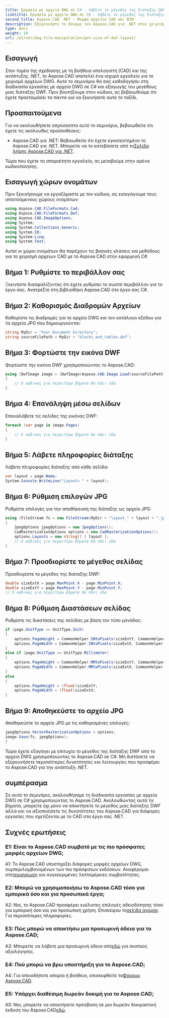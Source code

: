 ```yaml
---
title: Εργασία με αρχεία DWG σε C# - Λάβετε το μέγεθος της διάταξης DWF
linktitle: Εργασία με αρχεία DWG σε C# - Λάβετε το μέγεθος της διάταξης DWF
second_title: Aspose.CAD .NET - Μορφή αρχείου CAD και BIM
description: Εξερευνήστε τη δύναμη του Aspose.CAD για .NET στον χειρισμό αρχείων DWG. Μάθετε να εξάγετε μεγέθη διάταξης DWF χωρίς κόπο χρησιμοποιώντας C#.
type: docs
weight: 10
url: /el/net/dwg-file-manipulation/get-size-of-dwf-layout/
---
```

## Εισαγωγή

Στον τομέα της σχεδίασης με τη βοήθεια υπολογιστή (CAD) και της ανάπτυξης .NET, το Aspose.CAD αποτελεί ένα ισχυρό εργαλείο για το χειρισμό αρχείων DWG. Αυτό το σεμινάριο θα σας καθοδηγήσει στη διαδικασία εργασίας με αρχεία DWG σε C# και εξαγωγής του μεγέθους μιας διάταξης DWF. Πριν βουτήξουμε στον κώδικα, ας βεβαιωθούμε ότι έχετε προετοιμάσει τα πάντα για να ξεκινήσετε αυτό το ταξίδι.

## Προαπαιτούμενα

Για να ακολουθήσετε απρόσκοπτα αυτό το σεμινάριο, βεβαιωθείτε ότι έχετε τις ακόλουθες προϋποθέσεις:

-  Aspose.CAD για .NET: Βεβαιωθείτε ότι έχετε εγκατεστημένο το Aspose.CAD για .NET. Μπορείτε να το κατεβάσετε από το[Σελίδα λήψης Aspose.CAD για .NET](https://releases.aspose.com/cad/net/).

Τώρα που έχετε τα απαραίτητα εργαλεία, ας μεταβούμε στην αρένα κωδικοποίησης.

## Εισαγωγή χώρων ονομάτων

Πριν ξεκινήσουμε να εργαζόμαστε με τον κώδικα, ας εισαγάγουμε τους απαιτούμενους χώρους ονομάτων:

```csharp
using Aspose.CAD.FileFormats.Cad;
using Aspose.CAD.FileFormats.Dwf;
using Aspose.CAD.ImageOptions;
using System;
using System.Collections.Generic;
using System.IO;
using System.Linq;
using System.Text;
```

Αυτοί οι χώροι ονομάτων θα παρέχουν τις βασικές κλάσεις και μεθόδους για το χειρισμό αρχείων CAD με το Aspose.CAD στην εφαρμογή C#.

## Βήμα 1: Ρυθμίστε το περιβάλλον σας

Ξεκινήστε διασφαλίζοντας ότι έχετε ρυθμίσει το σωστό περιβάλλον για το έργο σας. Ανατρέξτε στη βιβλιοθήκη Aspose.CAD στο έργο σας C#.

## Βήμα 2: Καθορισμός Διαδρομών Αρχείων

Καθορίστε τις διαδρομές για το αρχείο DWG και τον κατάλογο εξόδου για τα αρχεία JPG που δημιουργούνται:

```csharp
string MyDir = "Your Document Directory";
string sourceFilePath = MyDir + "blocks_and_tables.dwf";
```

## Βήμα 3: Φορτώστε την εικόνα DWF

Φορτώστε την εικόνα DWF χρησιμοποιώντας το Aspose.CAD:

```csharp
using (DwfImage image = (DwfImage)Aspose.CAD.Image.Load(sourceFilePath))
{
    // Ο κώδικας για περαιτέρω βήματα θα πάει εδώ
}
```

## Βήμα 4: Επανάληψη μέσω σελίδων

Επαναλάβετε τις σελίδες της εικόνας DWF:

```csharp
foreach (var page in image.Pages)
{
    // Ο κώδικας για περαιτέρω βήματα θα πάει εδώ
}
```

## Βήμα 5: Λάβετε πληροφορίες διάταξης

Λάβετε πληροφορίες διάταξης από κάθε σελίδα:

```csharp
var layout = page.Name;
System.Console.WriteLine("Layout= " + layout);
```

## Βήμα 6: Ρύθμιση επιλογών JPG

Ρυθμίστε επιλογές για την αποθήκευση της διάταξης ως αρχείο JPG:

```csharp
using (FileStream fs = new FileStream(MyDir + "layout_" + layout + ".jpg", FileMode.Create))
{
    JpegOptions jpegOptions = new JpegOptions();
    CadRasterizationOptions options = new CadRasterizationOptions();
    options.Layouts = new string[] { layout };
    // Ο κώδικας για περαιτέρω βήματα θα πάει εδώ
}
```

## Βήμα 7: Προσδιορίστε το μέγεθος σελίδας

Προσδιορίστε το μέγεθος της διάταξης DWF:

```csharp
double sizeExtX = page.MaxPoint.X - page.MinPoint.X;
double sizeExtY = page.MaxPoint.Y - page.MinPoint.Y;
// Ο κώδικας για περαιτέρω βήματα θα πάει εδώ
```

## Βήμα 8: Ρύθμιση Διαστάσεων σελίδας

Ρυθμίστε τις διαστάσεις της σελίδας με βάση τον τύπο μονάδας:

```csharp
if (page.UnitType == UnitType.Inch)
{
    options.PageHeight = CommonHelper.INtoPixels(sizeExtY, CommonHelper.DPI);
    options.PageWidth = CommonHelper.INtoPixels(sizeExtX, CommonHelper.DPI);
}
else if (page.UnitType == UnitType.Millimeter)
{
    options.PageHeight = CommonHelper.MMtoPixels(sizeExtY, CommonHelper.DPI);
    options.PageWidth = CommonHelper.MMtoPixels(sizeExtX, CommonHelper.DPI);
}
else
{
    options.PageHeight = (float)sizeExtY;
    options.PageWidth = (float)sizeExtX;
}
```

## Βήμα 9: Αποθηκεύστε το αρχείο JPG

Αποθηκεύστε το αρχείο JPG με τις καθορισμένες επιλογές:

```csharp
jpegOptions.VectorRasterizationOptions = options;
image.Save(fs, jpegOptions);
}
```

Τώρα έχετε εξαγάγει με επιτυχία το μέγεθος της διάταξης DWF από το αρχείο DWG χρησιμοποιώντας το Aspose.CAD σε C#. Μη διστάσετε να εξερευνήσετε περισσότερες δυνατότητες και λειτουργίες που προσφέρει το Aspose.CAD για την ανάπτυξη .NET.

## συμπέρασμα

Σε αυτό το σεμινάριο, ακολουθήσαμε τη διαδικασία εργασίας με αρχεία DWG σε C# χρησιμοποιώντας το Aspose.CAD. Ακολουθώντας αυτά τα βήματα, μπορείτε όχι μόνο να αποκτήσετε το μέγεθος μιας διάταξης DWF αλλά και να αξιοποιήσετε τις δυνατότητες του Aspose.CAD για διάφορες εργασίες που σχετίζονται με το CAD στα έργα σας .NET.

## Συχνές ερωτήσεις

### Ε1: Είναι το Aspose.CAD συμβατό με τις πιο πρόσφατες μορφές αρχείων DWG;

 A1: Το Aspose.CAD υποστηρίζει διάφορες μορφές αρχείων DWG, συμπεριλαμβανομένων των πιο πρόσφατων εκδόσεων. Αναφέρομαι στο[τεκμηρίωση](https://reference.aspose.com/cad/net/) για συγκεκριμένες λεπτομέρειες συμβατότητας.

### Ε2: Μπορώ να χρησιμοποιήσω το Aspose.CAD τόσο για εμπορικά όσο και για προσωπικά έργα;

 A2: Ναι, το Aspose.CAD προσφέρει ευέλικτες επιλογές αδειοδότησης τόσο για εμπορική όσο και για προσωπική χρήση. Επισκέψου το[σελίδα αγοράς](https://purchase.aspose.com/buy) Για περισσότερες πληροφορίες.

### Ε3: Πώς μπορώ να αποκτήσω μια προσωρινή άδεια για το Aspose.CAD;

 A3: Μπορείτε να λάβετε μια προσωρινή άδεια από[εδώ](https://purchase.aspose.com/temporary-license/) για σκοπούς αξιολόγησης.

### Ε4: Πού μπορώ να βρω υποστήριξη για το Aspose.CAD;

A4: Για οποιαδήποτε απορία ή βοήθεια, επισκεφθείτε το[Φόρουμ Aspose.CAD](https://forum.aspose.com/c/cad/19).

### Ε5: Υπάρχει διαθέσιμη δωρεάν δοκιμή για το Aspose.CAD;

 A5: Ναι, μπορείτε να αποκτήσετε πρόσβαση σε μια δωρεάν δοκιμαστική έκδοση του Aspose.CAD[εδώ](https://releases.aspose.com/).